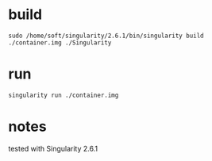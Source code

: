 # build

`sudo /home/soft/singularity/2.6.1/bin/singularity build ./container.img ./Singularity`

# run

`singularity run ./container.img`

# notes
tested with Singularity 2.6.1
